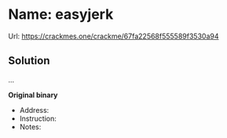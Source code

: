 
  # Name: easyjerk
  Url: https://crackmes.one/crackme/67fa22568f555589f3530a94

  ## Solution
  ...

  **Original binary**
  - Address:
  - Instruction:
  - Notes:

